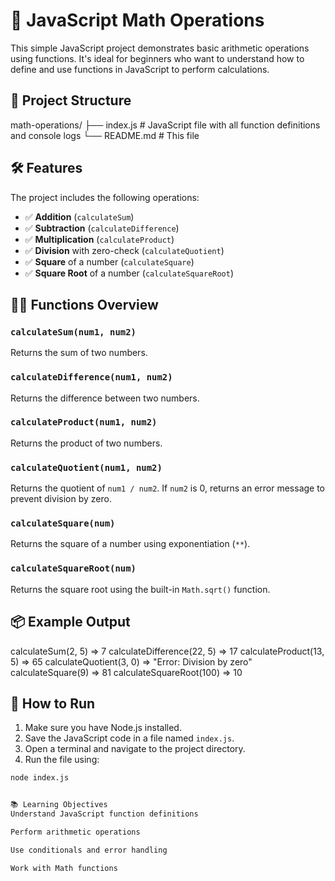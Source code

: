 # 🧮 JavaScript Math Operations

This simple JavaScript project demonstrates basic arithmetic operations using functions. It's ideal for beginners who want to understand how to define and use functions in JavaScript to perform calculations.

## 📂 Project Structure

math-operations/
├── index.js # JavaScript file with all function definitions and console logs
└── README.md # This file


## 🛠️ Features

The project includes the following operations:

- ✅ **Addition** (`calculateSum`)
- ✅ **Subtraction** (`calculateDifference`)
- ✅ **Multiplication** (`calculateProduct`)
- ✅ **Division** with zero-check (`calculateQuotient`)
- ✅ **Square** of a number (`calculateSquare`)
- ✅ **Square Root** of a number (`calculateSquareRoot`)

## 🧑‍💻 Functions Overview

### `calculateSum(num1, num2)`
Returns the sum of two numbers.

### `calculateDifference(num1, num2)`
Returns the difference between two numbers.

### `calculateProduct(num1, num2)`
Returns the product of two numbers.

### `calculateQuotient(num1, num2)`
Returns the quotient of `num1 / num2`. If `num2` is 0, returns an error message to prevent division by zero.

### `calculateSquare(num)`
Returns the square of a number using exponentiation (`**`).

### `calculateSquareRoot(num)`
Returns the square root using the built-in `Math.sqrt()` function.

## 📦 Example Output

calculateSum(2, 5) => 7
calculateDifference(22, 5) => 17
calculateProduct(13, 5) => 65
calculateQuotient(3, 0) => "Error: Division by zero"
calculateSquare(9) => 81
calculateSquareRoot(100) => 10


## 🚀 How to Run

1. Make sure you have Node.js installed.
2. Save the JavaScript code in a file named `index.js`.
3. Open a terminal and navigate to the project directory.
4. Run the file using:

```bash
node index.js


📚 Learning Objectives
Understand JavaScript function definitions

Perform arithmetic operations

Use conditionals and error handling

Work with Math functions